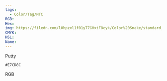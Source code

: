 ```yaml
---
tags:
  - Color/Tag/NTC
RGB:
Hex:
img: https://filedn.com/l0hpzxl1f01yT7GHxtF8cyk/Color%20Snake/standard_csv_to_svg//E7CD8C.svg
CMYK:
HSL:
Name:
---
```

Putty
```palette
#E7CD8C
```
RGB
